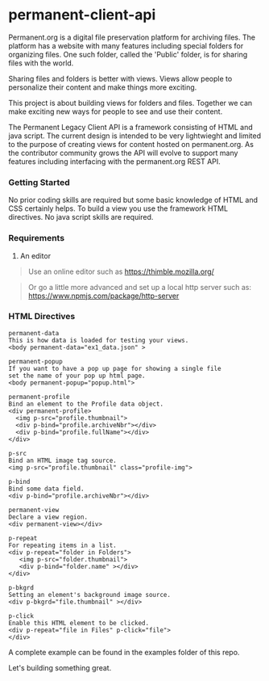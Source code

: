# permanent-client-api

Permanent.org is a digital file preservation platform for archiving files. The platform has a website with many features including special folders for organizing files. One such folder, called the 'Public' folder, is for sharing files with the world.

Sharing files and folders is better with views. Views allow people to personalize their content and make things more exciting.

This project is about building views for folders and files. Together we can make exciting new ways for people to see and use their content.

The Permanent Legacy Client API is a framework consisting of HTML and java script. The current design is intended to be very lightwieght and limited to the purpose of creating views for content hosted on permanent.org. As the contributor community grows the API will evolve to support many features including interfacing with the permanent.org REST API.


### Getting Started

No prior coding skills are required but some basic knowledge of HTML and CSS certainly helps. To build a view you use the framework HTML directives. No java script skills are required.



### Requirements

1. An editor

> Use an online editor such as https://thimble.mozilla.org/

> Or go a little more advanced and set up a local http server such as: https://www.npmjs.com/package/http-server


### HTML Directives

    permanent-data 
    This is how data is loaded for testing your views.
    <body permanent-data="ex1_data.json" >
    
    permanent-popup
    If you want to have a pop up page for showing a single file
    set the name of your pop up html page.
    <body permanent-popup="popup.html">

    permanent-profile
    Bind an element to the Profile data object.
    <div permanent-profile>
      <img p-src="profile.thumbnail">
      <div p-bind="profile.archiveNbr"></div>
      <div p-bind="profile.fullName"></div>
    </div>

    p-src
    Bind an HTML image tag source. 
    <img p-src="profile.thumbnail" class="profile-img">

    p-bind
    Bind some data field.
    <div p-bind="profile.archiveNbr"></div>
       
    permanent-view
    Declare a view region.
    <div permanent-view></div>
    
    p-repeat
    For repeating items in a list.
    <div p-repeat="folder in Folders">
       <img p-src="folder.thumbnail">
       <div p-bind="folder.name" ></div>
    </div>

    p-bkgrd
    Setting an element's background image source.
    <div p-bkgrd="file.thumbnail" ></div>

    p-click
    Enable this HTML element to be clicked.
    <div p-repeat="file in Files" p-click="file">
    </div>
  
  
  A complete example can be found in the examples folder of this repo.
  
  Let's building something great.  